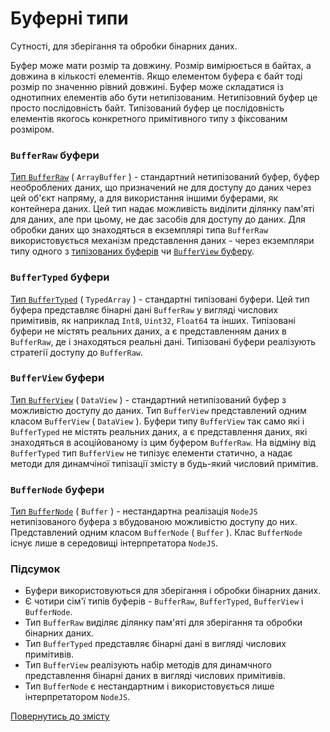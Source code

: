 # Буферні типи

Сутності, для зберігання та обробки бінарних даних.

Буфер може мати розмір та довжину. Розмір вимірюється в байтах, а довжина в кількості елементів. Якщо елементом буфера є байт тоді розмір по значенню рівний довжині. Буфер може складатися із однотипних елементів або бути нетипізованим. Нетипізовний буфер це просто послідовність байт. Типізований буфер це послідовність елементів якогось конкретного примітивного типу з фіксованим розміром.

### `BufferRaw` буфери

[Тип `BufferRaw`](BufferRaw.md) ( `ArrayBuffer` ) - стандартний нетипізований буфер, буфер необроблених даних, що призначений не для доступу до даних через цей об'єкт напряму, а для використання іншими буферами, як контейнера даних. Цей тип надає можливість виділити ділянку пам'яті для даних, але при цьому, не дає засобів для доступу до даних. Для обробки даних що знаходяться в екземплярі типа `BufferRaw` використовується механізм представлення даних - через екземпляри типу одного з [типізованих буферів](./BufferTyped.md) чи [`BufferView` буферу](./BufferView.md).

### `BufferTyped` буфери

[Тип `BufferTyped`](BufferTyped.md) ( `TypedArray` ) - стандартні типізовані буфери. Цей тип буфера представляє бінарні дані `BufferRaw` у вигляді числових примітивів, як наприклад `Int8`, `Uint32`, `Float64` та інших. Типізовані буфери не містять реальних даних, а є представленням даних в `BufferRaw`, де і знаходяться реальні дані. Типізовані буфери реалізують стратегії доступу до `BufferRaw`.

### `BufferView` буфери

[Тип `BufferView`](BufferView.md) ( `DataView` ) - стандартний нетипізований буфер з можливістю доступу до даних. Тип `BufferView` представлений одним класом `BufferView` ( `DataView` ). Буфери типу `BufferView` так само які і `BufferTyped` не містять реальних даних, а є представлення даних, які знаходяться в асоційованому із цим буфером `BufferRaw`. На відміну від `BufferTyped` тип `BufferView` не типізує елементи статично, а надає методи для динамчіної типізації змісту в будь-який числовий примітив.

### `BufferNode` буфери

[Тип `BufferNode`](BufferNode.md) ( `Buffer` ) - нестандартна реалізація `NodeJS` нетипізованого буфера з вбудованою можливістю доступу до них. Представлений одним класом `BufferNode` ( `Buffer` ). Клас `BufferNode` існує лише в середовищі інтерпретатора `NodeJS`.

### Підсумок

- Буфери використовуються для зберігання і обробки бінарних даних.
- Є чотири сім'ї типів буферів - `BufferRaw`, `BufferTyped`, `BufferView` i `BufferNode`.
- Тип `BufferRaw` виділяє ділянку пам'яті для зберігання та обробки бінарних даних.
- Тип `BufferTyped` представляє бінарні дані в вигляді числових примітивів.
- Тип `BufferView` реалізують набір методів для динамчного представлення бінарні даних в вигляді числових примітивів.
- Тип `BufferNode` є нестандартним і використовується лише інтерпретатором `NodeJS`.

[Повернутись до змісту](../README.md#Концепції)
